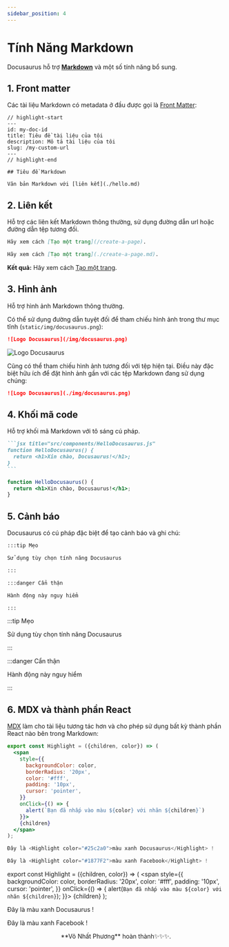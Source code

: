 ```yaml
---
sidebar_position: 4
---
```


# Tính Năng Markdown

Docusaurus hỗ trợ **[Markdown](https://daringfireball.net/projects/markdown/syntax)** và một số tính năng bổ sung.

## 1. Front matter

Các tài liệu Markdown có metadata ở đầu được gọi là [Front Matter](https://jekyllrb.com/docs/front-matter/):

```text title="my-doc.md"
// highlight-start
---
id: my-doc-id
title: Tiêu đề tài liệu của tôi
description: Mô tả tài liệu của tôi
slug: /my-custom-url
---
// highlight-end

## Tiêu đề Markdown

Văn bản Markdown với [liên kết](./hello.md)
```

## 2. Liên kết

Hỗ trợ các liên kết Markdown thông thường, sử dụng đường dẫn url hoặc đường dẫn tệp tương đối.

```md
Hãy xem cách [Tạo một trang](/create-a-page).
```

```md
Hãy xem cách [Tạo một trang](./create-a-page.md).
```

**Kết quả:** Hãy xem cách [Tạo một trang](./create-a-page.md).

## 3. Hình ảnh

Hỗ trợ hình ảnh Markdown thông thường.

Có thể sử dụng đường dẫn tuyệt đối để tham chiếu hình ảnh trong thư mục tĩnh (`static/img/docusaurus.png`):

```md
![Logo Docusaurus](/img/docusaurus.png)
```

![Logo Docusaurus](/img/docusaurus.png)

Cũng có thể tham chiếu hình ảnh tương đối với tệp hiện tại. Điều này đặc biệt hữu ích để đặt hình ảnh gần với các tệp Markdown đang sử dụng chúng:

```md
![Logo Docusaurus](./img/docusaurus.png)
```

## 4. Khối mã code

Hỗ trợ khối mã Markdown với tô sáng cú pháp.

````md
```jsx title="src/components/HelloDocusaurus.js"
function HelloDocusaurus() {
  return <h1>Xin chào, Docusaurus!</h1>;
}
```
````

```jsx title="src/components/HelloDocusaurus.js"
function HelloDocusaurus() {
  return <h1>Xin chào, Docusaurus!</h1>;
}
```

## 5. Cảnh báo

Docusaurus có cú pháp đặc biệt để tạo cảnh báo và ghi chú:

```md
:::tip Mẹo

Sử dụng tùy chọn tính năng Docusaurus

:::

:::danger Cẩn thận

Hành động này nguy hiểm

:::
```

:::tip Mẹo 

Sử dụng tùy chọn tính năng Docusaurus

:::

:::danger Cẩn thận

Hành động này nguy hiểm

:::

## 6. MDX và thành phần React

[MDX](https://mdxjs.com/) làm cho tài liệu tương tác hơn và cho phép sử dụng bất kỳ thành phần React nào bên trong Markdown:

```jsx
export const Highlight = ({children, color}) => (
  <span
    style={{
      backgroundColor: color,
      borderRadius: '20px',
      color: '#fff',
      padding: '10px',
      cursor: 'pointer',
    }}
    onClick={() => {
      alert(`Bạn đã nhấp vào màu ${color} với nhãn ${children}`)
    }}>
    {children}
  </span>
);

Đây là <Highlight color="#25c2a0">màu xanh Docusaurus</Highlight> !

Đây là <Highlight color="#1877F2">màu xanh Facebook</Highlight> !
```

export const Highlight = ({children, color}) => (
  <span
    style={{
      backgroundColor: color,
      borderRadius: '20px',
      color: '#fff',
      padding: '10px',
      cursor: 'pointer',
    }}
    onClick={() => {
      alert(`Bạn đã nhấp vào màu ${color} với nhãn ${children}`);
    }}>
    {children}
  </span>
);

Đây là <Highlight color="#25c2a0">màu xanh Docusaurus</Highlight> !

Đây là <Highlight color="#1877F2">màu xanh Facebook</Highlight> !


<p align="center">
**Võ Nhất Phương** hoàn thành✨✨✨.
</p>
